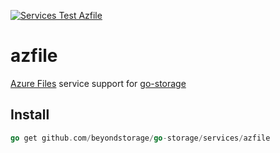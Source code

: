 [![Services Test Azfile](https://github.com/beyondstorage/go-storage/actions/workflows/services-test-azfile.yml/badge.svg)](https://github.com/beyondstorage/go-storage/actions/workflows/services-test-azfile.yml)

# azfile

[Azure Files](https://azure.microsoft.com/en-us/services/storage/files/) service support for [go-storage](https://github.com/beyondstorage/go-storage)

## Install

```go
go get github.com/beyondstorage/go-storage/services/azfile
```
